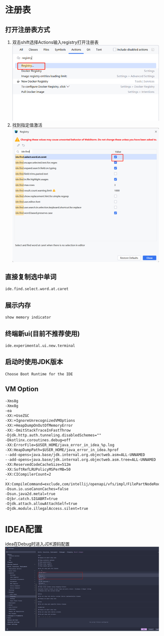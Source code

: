 # 注册表

## 打开注册表方式
1. 双击shift选择Actions输入registry打开注册表
![img.png](img/打开注册表.png)
2. 找到指定值激活
![img.png](img/激活直接查找当前光标选中值.png)
## 直接复制选中单词
```text:no-line-numbers
ide.find.select.word.at.caret
```

## 展示内存

```text:no-line-numbers
show memory indicator
```

## 终端新ui(目前不推荐使用)
```text:no-line-numbers
ide.experimental.ui.new.terminal
```

## 启动时使用JDK版本
```text:no-line-numbers
Choose Boot Runtime for the IDE
```

## VM Option
```text:no-line-numbers
-Xms8g
-Xmx8g
-ea
-XX:+UseZGC
-XX:+IgnoreUnrecognizedVMOptions
-XX:+HeapDumpOnOutOfMemoryError
-XX:-OmitStackTraceInFastThrow
-Djdk.http.auth.tunneling.disabledSchemes=""
-Dkotlinx.coroutines.debug=off
-XX:ErrorFile=$USER_HOME/java_error_in_idea_%p.log
-XX:HeapDumpPath=$USER_HOME/java_error_in_idea.hprof
--add-opens=java.base/jdk.internal.org.objectweb.asm=ALL-UNNAMED
--add-opens=java.base/jdk.internal.org.objectweb.asm.tree=ALL-UNNAMED
-XX:ReservedCodeCacheSize=512m
-XX:SoftRefLRUPolicyMSPerMB=50
-XX:CICompilerCount=2
-XX:CompileCommand=exclude,com/intellij/openapi/vfs/impl/FilePartNodeRoot,trieDescend
-Dsun.io.useCanonCaches=false
-Dsun.java2d.metal=true
-Djbr.catch.SIGABRT=true
-Djdk.attach.allowAttachSelf=true
-Djdk.module.illegalAccess.silent=true
```

# IDEA配置
idea在Debug时进入JDK源码配置
![img.png](img/img.png)
